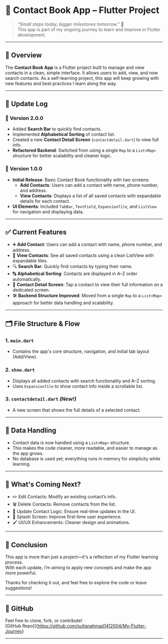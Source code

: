 # 📱 Contact Book App – Flutter Project

> _“Small steps today, bigger milestones tomorrow.”_ 🚀  
> This app is part of my ongoing journey to learn and improve in Flutter development.

---

## 🚀 Overview

The **Contact Book App** is a Flutter project built to manage and view contacts in a clean, simple interface. It allows users to add, view, and now search contacts. As a self-learning project, this app will keep growing with new features and best practices I learn along the way.

---

## 📝 Update Log

### 🔖 Version 2.0.0
- Added **Search Bar** to quickly find contacts.
- Implemented **Alphabetical Sorting** of contact list.
- Created a new **Contact Detail Screen** (`contactdetail.dart`) to view full info.
- **Refactored Backend**: Switched from using a single `Map` to a `List<Map>` structure for better scalability and cleaner logic.

### 🔖 Version 1.0.0
- **Initial Release**: Basic Contact Book functionality with two screens:
  - **Add Contacts**: Users can add a contact with name, phone number, and address.
  - **View Contacts**: Displays a list of all saved contacts with expandable details for each contact.
- **UI Elements**: Included `TabBar`, `TextField`, `ExpansionTile`, and `ListView` for navigation and displaying data.

---

## ✅ Current Features

- ➕ **Add Contact**: Users can add a contact with name, phone number, and address.
- 📄 **View Contacts**: See all saved contacts using a clean ListView with expandable tiles.
- 🔍 **Search Bar**: Quickly find contacts by typing their name.
- 🔠 **Alphabetical Sorting**: Contacts are displayed in A–Z order automatically.
- 📇 **Contact Detail Screen**: Tap a contact to view their full information on a dedicated screen.
- 🛠️ **Backend Structure Improved**: Moved from a single `Map` to a `List<Map>` approach for better data handling and scalability.

---

## 🗂️ File Structure & Flow

### 1. `main.dart`
- Contains the app's core structure, navigation, and initial tab layout (Add/View).

### 2. `show.dart`
- Displays all added contacts with search functionality and A–Z sorting.
- Uses `ExpansionTile` to show contact info inside a scrollable list.

### 3. `contactdetail.dart` *(New!)*
- A new screen that shows the full details of a selected contact.

---

## 🔧 Data Handling

- Contact data is now handled using a `List<Map>` structure.
- This makes the code cleaner, more readable, and easier to manage as the app grows.
- No database is used yet; everything runs in memory for simplicity while learning.

---

## 🔮 What's Coming Next?

- ✏️ Edit Contacts: Modify an existing contact’s info.
- 🗑️ Delete Contacts: Remove contacts from the list.
- 🔄 Update Contact Logic: Ensure real-time updates in the UI.
- 🌊 Splash Screen: Improve first-time user experience.
- 🖌️ UI/UX Enhancements: Cleaner design and animations.

---

## 📌 Conclusion

This app is more than just a project—it's a reflection of my Flutter learning process.  
With each update, I’m aiming to apply new concepts and make the app more powerful.

Thanks for checking it out, and feel free to explore the code or leave suggestions!

---

## 🔗 GitHub

Feel free to clone, fork, or contribute!  
[GitHub Repo]((https://github.com/sultanahmad1412004/My-Flutter-Journey)

---
